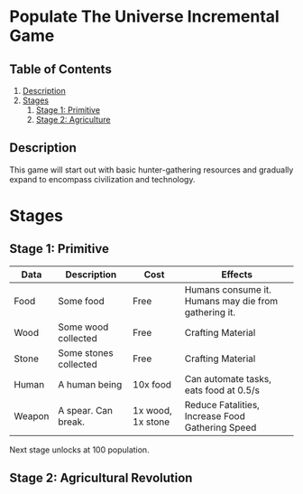# Populate The Universe Incremental Game

## Table of Contents

1. [Description](#description)
2. [Stages](#stages)
   1. [Stage 1: Primitive](#stage-1-primitive)
   2. [Stage 2: Agriculture](#stage-2-agricultural-revolution)

## Description

This game will start out with basic hunter-gathering resources and gradually expand to encompass civilization and technology.

# Stages

## Stage 1: Primitive

| Data   | Description           | Cost              | Effects                                              |
| ------ | --------------------- | ----------------- | ---------------------------------------------------- |
| Food   | Some food             | Free              | Humans consume it. Humans may die from gathering it. |
| Wood   | Some wood collected   | Free              | Crafting Material                                    |
| Stone  | Some stones collected | Free              | Crafting Material                                    |
| Human  | A human being         | 10x food          | Can automate tasks, eats food at 0.5/s               |
| Weapon | A spear. Can break.   | 1x wood, 1x stone | Reduce Fatalities, Increase Food Gathering Speed     |

Next stage unlocks at 100 population.

## Stage 2: Agricultural Revolution
